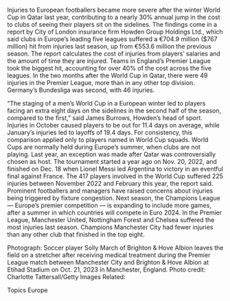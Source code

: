 Injuries to European footballers became more severe after the winter World Cup in Qatar last year, contributing to a nearly 30% annual jump in the cost to clubs of seeing their players sit on the sidelines.
The findings come in a report by City of London insurance firm Howden Group Holdings Ltd., which said clubs in Europe’s leading five leagues suffered a €704.9 million ($767 million) hit from injuries last season, up from €553.6 million the previous season. The report calculates the cost of injuries from players’ salaries and the amount of time they are injured.
Teams in England’s Premier League took the biggest hit, accounting for over 40% of the cost across the five leagues. In the two months after the World Cup in Qatar, there were 49 injuries in the Premier League, more than in any other top division. Germany’s Bundesliga was second, with 46 injuries.

“The staging of a men’s World Cup in a European winter led to players facing an extra eight days on the sidelines in the second half of the season, compared to the first,” said James Burrows, Howden’s head of sport. Injuries in October caused players to be out for 11.4 days on average, while January’s injuries led to layoffs of 19.4 days. For consistency, this comparison applied only to players named in World Cup squads.
World Cups are normally held during Europe’s summer, when clubs are not playing. Last year, an exception was made after Qatar was controversially chosen as host. The tournament started a year ago on Nov. 20, 2022, and finished on Dec. 18 when Lionel Messi led Argentina to victory in an eventful final against France.
The 417 players involved in the World Cup suffered 225 injuries between November 2022 and February this year, the report said. Prominent footballers and managers have raised concerns about injuries being triggered by fixture congestion. Next season, the Champions League — Europe’s premier competition — is expanding to include more games, after a summer in which countries will compete in Euro 2024.
In the Premier League, Manchester United, Nottingham Forest and Chelsea suffered the most injuries last season. Champions Manchester City had fewer injuries than any other club that finished in the top eight.

Photograph: Soccer player Solly March of Brighton & Hove Albion leaves the field on a stretcher after receiving medical treatment during the Premier League match between Manchester City and Brighton & Hove Albion at Etihad Stadium on Oct. 21, 2023 in Manchester, England. Photo credit: Charlotte Tattersall/Getty Images
Related:

Topics
Europe
